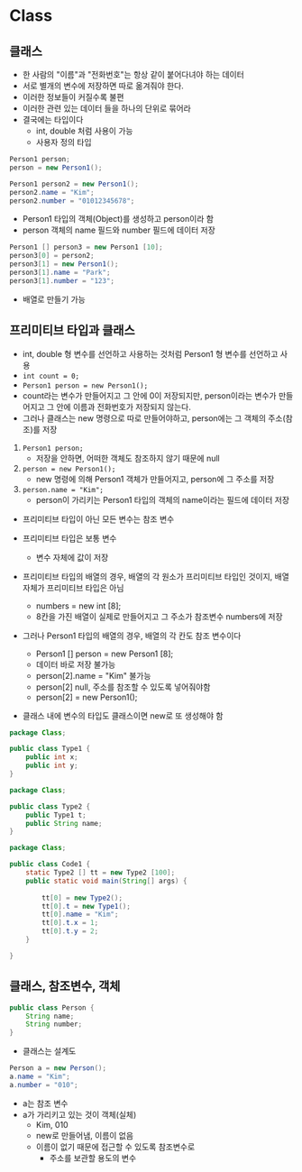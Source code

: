 # Class

## 클래스

* 한 사람의 "이름"과 "전화번호"는 항상 같이 붙어다녀야 하는 데이터
* 서로 별개의 변수에 저장하면 따로 옮겨줘야 한다.
* 이러한 정보들이 커질수록 불편
* 이러한 관련 있는 데이터 들을 하나의 단위로 묶어라
* 결국에는 타입이다
  * int, double 처럼 사용이 가능
  * 사용자 정의 타입

```java
Person1 person;
person = new Person1();

Person1 person2 = new Person1();
person2.name = "Kim";
person2.number = "01012345678";
```

* Person1 타입의 객체(Object)를 생성하고 person이라 함
* person 객체의 name 필드와 number 필드에 데이터 저장

```java
Person1 [] person3 = new Person1 [10];
person3[0] = person2;
person3[1] = new Person1();
person3[1].name = "Park";
person3[1].number = "123";
```

* 배열로 만들기 가능



## 프리미티브 타입과 클래스

* int, double 형 변수를 선언하고 사용하는 것처럼 Person1 형 변수를 선언하고 사용
* `int count = 0;`
* `Person1 person = new Person1();`
* count라는 변수가 만들어지고 그 안에 0이 저장되지만, person이라는 변수가 만들어지고 그 안에 이름과 전화번호가 저장되지 않는다.
* 그러나 클래스는 new 명령으로 따로 만들어야하고, person에는 그 객체의 주소(참조)를 저장

1. `Person1 person;`
   * 저장을 안하면, 어떠한 객체도 참조하지 않기 때문에 null
2. `person = new Person1();`
   * new 명령에 의해 Person1 객체가 만들어지고, person에 그 주소를 저장
3. `person.name = "Kim";`
   * person이 가리키는 Person1 타입의 객체의 name이라는 필드에 데이터 저장

* 프리미티브 타입이 아닌 모든 변수는 참조 변수

* 프리미티브 타입은 보통 변수

  * 변수 자체에 값이 저장

* 프리미티브 타입의 배열의 경우, 배열의 각 원소가 프리미티브 타입인 것이지, 배열 자체가 프리미티브 타입은 아님

  * numbers = new int [8];
  * 8칸을 가진 배열이 실제로 만들어지고 그 주소가 참조변수 numbers에 저장

* 그러나 Person1 타입의 배열의 경우, 배열의 각 칸도 참조 변수이다

  * Person1 [] person = new Person1 [8];
  * 데이터 바로 저장 불가능
  * person[2].name = "Kim" 불가능
  * person[2] null, 주소를 참조할 수 있도록 넣어줘야함
  * person[2] = new Person1();

  

* 클래스 내에 변수의 타입도 클래스이면 new로 또 생성해야 함

```java
package Class;

public class Type1 {
	public int x;
	public int y;
}
```

```java
package Class;

public class Type2 {
    public Type1 t;
	public String name;
}
```

```java
package Class;

public class Code1 {
	static Type2 [] tt = new Type2 [100];
	public static void main(String[] args) {
        
        tt[0] = new Type2();
        tt[0].t = new Type1();
        tt[0].name = "Kim";
        tt[0].t.x = 1;
        tt[0].t.y = 2;
	}

}
```



## 클래스, 참조변수, 객체

```java
public class Person {
    String name;
    String number;
}
```

* 클래스는 설계도

```java
Person a = new Person();
a.name = "Kim";
a.number = "010";
```

* a는 참조 변수
* a가 가리키고 있는 것이 객체(실체)
  * Kim, 010
  * new로 만들어냄, 이름이 없음
  * 이름이 없기 때문에 접근할 수 있도록 참조변수로
    * 주소를 보관할 용도의 변수



